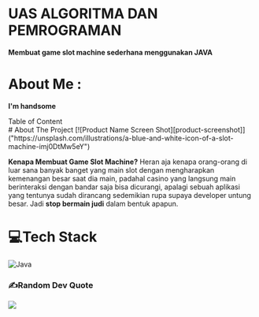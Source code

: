 # UAS ALGORITMA DAN PEMROGRAMAN
**Membuat game slot machine sederhana menggunakan JAVA**

# About Me :
**I'm handsome**

<summary>Table of Content</summary>
# About The Project
[![Product Name Screen Shot][product-screenshot]]("https://unsplash.com/illustrations/a-blue-and-white-icon-of-a-slot-machine-imj0DtMw5eY")


**Kenapa Membuat Game Slot Machine?**
Heran aja kenapa orang-orang di luar sana banyak banget yang main slot dengan mengharapkan kemenangan besar saat dia main, padahal casino yang langsung main berinteraksi dengan bandar saja bisa dicurangi, apalagi sebuah aplikasi yang tentunya sudah dirancang sedemikian rupa supaya developer untung besar. Jadi **stop bermain judi** dalam bentuk apapun. 

# 💻Tech Stack
![Java](https://img.shields.io/badge/java-%23ED8B00.svg?style=for-the-badge&logo=java&logoColor=white)


### ✍️Random Dev Quote
![](https://quotes-github-readme.vercel.app/api?type=horizontal&theme=radical)



